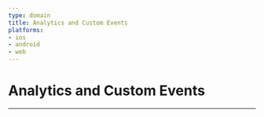 ```yaml
---
type: domain
title: Analytics and Custom Events
platforms:
- ios
- android
- web
---
```


# Analytics and Custom Events

------
